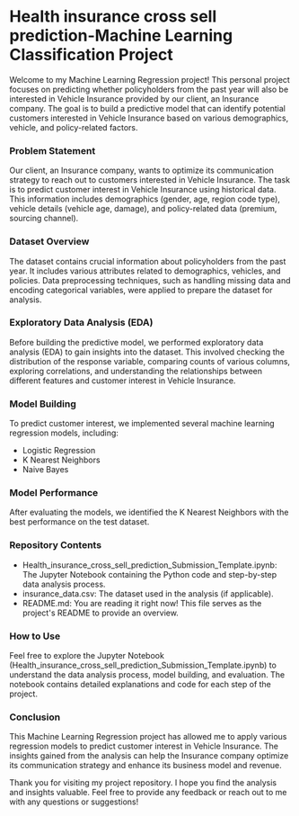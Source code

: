 # Health insurance cross sell prediction-Machine Learning Classification Project


Welcome to my Machine Learning Regression project! This personal project focuses on predicting whether policyholders from the past year will also be interested in Vehicle Insurance provided by our client, an Insurance company. The goal is to build a predictive model that can identify potential customers interested in Vehicle Insurance based on various demographics, vehicle, and policy-related factors.

### Problem Statement
Our client, an Insurance company, wants to optimize its communication strategy to reach out to customers interested in Vehicle Insurance. The task is to predict customer interest in Vehicle Insurance using historical data. This information includes demographics (gender, age, region code type), vehicle details (vehicle age, damage), and policy-related data (premium, sourcing channel).

### Dataset Overview
The dataset contains crucial information about policyholders from the past year. It includes various attributes related to demographics, vehicles, and policies. Data preprocessing techniques, such as handling missing data and encoding categorical variables, were applied to prepare the dataset for analysis.

### Exploratory Data Analysis (EDA)
Before building the predictive model, we performed exploratory data analysis (EDA) to gain insights into the dataset. This involved checking the distribution of the response variable, comparing counts of various columns, exploring correlations, and understanding the relationships between different features and customer interest in Vehicle Insurance.

### Model Building
To predict customer interest, we implemented several machine learning regression models, including:

- Logistic Regression
- K Nearest Neighbors
- Naive Bayes

### Model Performance
After evaluating the models, we identified the K Nearest Neighbors with the best performance on the test dataset.

### Repository Contents
- Health_insurance_cross_sell_prediction_Submission_Template.ipynb: The Jupyter Notebook containing the Python code and step-by-step data analysis process.
- insurance_data.csv: The dataset used in the analysis (if applicable).
- README.md: You are reading it right now! This file serves as the project's README to provide an overview.

### How to Use
Feel free to explore the Jupyter Notebook (Health_insurance_cross_sell_prediction_Submission_Template.ipynb) to understand the data analysis process, model building, and evaluation. The notebook contains detailed explanations and code for each step of the project.

### Conclusion
This Machine Learning Regression project has allowed me to apply various regression models to predict customer interest in Vehicle Insurance. The insights gained from the analysis can help the Insurance company optimize its communication strategy and enhance its business model and revenue.

Thank you for visiting my project repository. I hope you find the analysis and insights valuable. Feel free to provide any feedback or reach out to me with any questions or suggestions!
